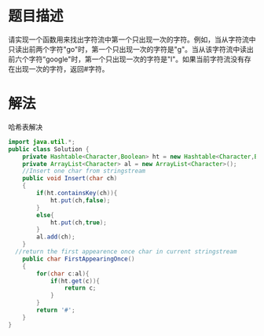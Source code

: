 # 题目描述
请实现一个函数用来找出字符流中第一个只出现一次的字符。例如，当从字符流中只读出前两个字符"go"时，第一个只出现一次的字符是"g"。当从该字符流中读出前六个字符“google"时，第一个只出现一次的字符是"l"。如果当前字符流没有存在出现一次的字符，返回#字符。

# 解法
哈希表解决
```java
import java.util.*;
public class Solution {
    private Hashtable<Character,Boolean> ht = new Hashtable<Character,Boolean>();
    private ArrayList<Character> al = new ArrayList<Character>();
    //Insert one char from stringstream
    public void Insert(char ch)
    {
        if(ht.containsKey(ch)){
            ht.put(ch,false);
        }
        else{
            ht.put(ch,true);
        }
        al.add(ch);
    }
  //return the first appearence once char in current stringstream
    public char FirstAppearingOnce()
    {    
        for(char c:al){
            if(ht.get(c)){
                return c;
            }
        }
        return '#';
    }
}
```
